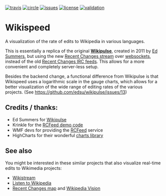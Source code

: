[![travis][travis-img]][travis-url]
[![circle][circle-img]][circle-url]
[![issues][issues-img]][issues-url]
[![license][license-img]][license-url]
[![validation][validation-img]][validation-url]

[travis-url]: https://travis-ci.org/waldyrious/wikispeed
[travis-img]: https://img.shields.io/travis/waldyrious/wikispeed/gh-pages.svg?label=travis%20build
[circle-url]: https://circleci.com/gh/waldyrious/wikispeed
[circle-img]: https://img.shields.io/circleci/project/waldyrious/wikispeed/gh-pages.svg?label=circleci%20build
[issues-url]: https://github.com/waldyrious/wikispeed/issues
[issues-img]: http://img.shields.io/github/issues/waldyrious/wikispeed.svg
[license-url]: https://github.com/waldyrious/wikispeed/blob/gh-pages/LICENSE.md
[license-img]: https://img.shields.io/github/license/waldyrious/wikispeed.svg
[validation-url]: https://validator.w3.org/nu/?doc=http%3A%2F%2Fwaldyrious.net%2Fwikispeed%2F
[validation-img]: https://img.shields.io/badge/w3c-valid_xhtml5-blue.svg

# Wikispeed
A visualization of the rate of edits to Wikipedia in various languages.

This is essentially a replica of the original **[Wikipulse](http://wikipulse.herokuapp.com)**,
created in 2011 by [Ed Summers](http://mith.umd.edu/people/person/ed-summers/),
but using the new [Recent Changes stream](https://www.mediawiki.org/wiki/API:Recent_changes_stream)
over [websockets](https://en.wikipedia.org/wiki/WebSocket), instead of the old
[Recent Changes IRC feeds](https://meta.wikimedia.org/wiki/IRC/Channels#Recent_changes).
This allows for a more convenient and completely server-less setup.

Besides the backend change, a functional difference from Wikipulse
is that Wikispeed uses a logarithmic scale in the gauge charts,
which allows for a better visualization of the wide range of editing rates
of the various projects. (See https://github.com/edsu/wikipulse/issues/13)

## Credits / thanks:
- Ed Summers for [Wikipulse](http://wikipulse.herokuapp.com/)
- Krinkle for the [RCFeed demo code](http://codepen.io/Krinkle/pen/laucI/)
- WMF devs for providing the [RCFeed](https://www.mediawiki.org/wiki/API:Recent_changes_stream) service
- HighCharts for their wonderful [charts library](http://www.highcharts.com/)

## See also
You might be interested in these similar projects
that also visualize real-time edits to Wikimedia projects:

- [Wikistream](http://wikistream.wmflabs.org/)
- [Listen to Wikipedia](http://listen.hatnote.com/)
- [Recent Changes map](http://rcmap.hatnote.com/) and [Wikipedia Vision](http://www.lkozma.net/wpv/)
